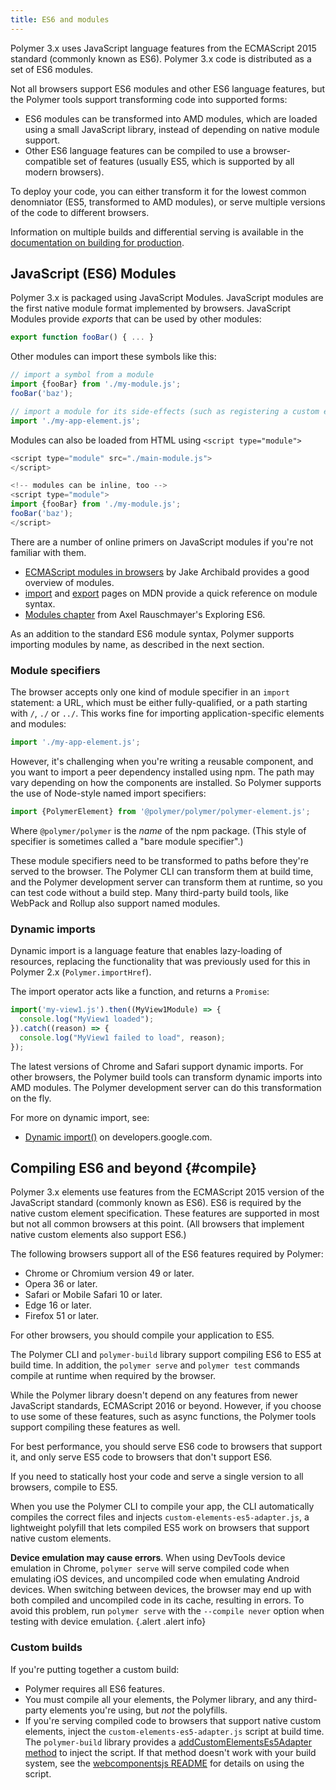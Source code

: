 ```yaml
---
title: ES6 and modules
---
```


<!--toc -->

Polymer 3.x uses JavaScript language features from the ECMAScript 2015 standard 
(commonly known as ES6). Polymer 3.x code is distributed as a set of ES6 modules.

Not all browsers support ES6 modules and other ES6 language features, but the Polymer
tools support transforming code into supported forms:

*   ES6 modules can be transformed into AMD modules, which are loaded using a small 
    JavaScript library, instead of depending on native module support. 
*   Other ES6 language features can be compiled to use a browser-compatible set of
    features (usually ES5, which is supported by all modern browsers). 

To deploy your code, you can either transform it for the lowest common denomniator (ES5,
transformed to AMD modules), or serve multiple versions of the code to different browsers.

Information on multiple builds and differential serving is available in the
[documentation on building for production](/{{{polymer_version_dir}}}/docs/apps/build-for-production).

## JavaScript (ES6) Modules

Polymer 3.x is packaged using JavaScript Modules. JavaScript modules are the first native module
format implemented by browsers. JavaScript Modules provide _exports_ that can be used by other modules:

```js
export function fooBar() { ... }
```

Other modules can import these symbols like this:

```js
// import a symbol from a module
import {fooBar} from './my-module.js';
fooBar('baz');

// import a module for its side-effects (such as registering a custom element)
import './my-app-element.js';
```
Modules can also be loaded from HTML using `<script type="module">`

```js
<script type="module" src="./main-module.js">
</script>

<!-- modules can be inline, too -->
<script type="module">
import {fooBar} from './my-module.js';
fooBar('baz');
</script>
```

There are a number of online primers on JavaScript modules if you're not familiar with them. 

*   [ECMAScript modules in browsers](https://jakearchibald.com/2017/es-modules-in-browsers/) by Jake Archibald provides a
    good overview of modules.
*   [import](https://developer.mozilla.org/en-US/docs/Web/JavaScript/Reference/Statements/import) and 
    [export](https://developer.mozilla.org/en-US/docs/Web/JavaScript/Reference/Statements/export) pages on MDN 
    provide a quick reference on module syntax.
*   [Modules chapter](http://exploringjs.com/es6/ch_modules.html) from Axel Rauschmayer's Exploring ES6.

As an addition to the standard ES6 module syntax, Polymer supports importing modules by name, as described
in the next section.

### Module specifiers

The browser accepts only one kind of module specifier in an `import` statement: a URL, which must
be either fully-qualified, or a path starting with `/`, `./` or `../`. This works fine for importing 
application-specific elements and modules:

```js
import './my-app-element.js';
```

However, it's challenging when you're writing a reusable component, and you want to import a peer dependency 
installed using npm. The path may vary depending on how the components are installed. So Polymer supports 
the use of Node-style named import specifiers:

```js
import {PolymerElement} from '@polymer/polymer/polymer-element.js';
```

Where `@polymer/polymer` is the _name_ of the npm package. (This style of specifier is sometimes called a 
"bare module specifier".)

These module specifiers need to be transformed to paths before they're served to the browser. The Polymer CLI can transform 
them at build time, and the Polymer development server can transform them at runtime, so you can test code without a build step.
Many third-party build tools, like WebPack and Rollup also support named modules.

### Dynamic imports

Dynamic import is a language feature that enables lazy-loading of resources, replacing the functionality 
that was previously used for this in Polymer 2.x (`Polymer.importHref`). 

The import operator acts like a function, and returns a `Promise`:

```js
import('my-view1.js').then((MyView1Module) => {
  console.log("MyView1 loaded");
}).catch((reason) => {
  console.log("MyView1 failed to load", reason);
});
```

The latest versions of Chrome and Safari support dynamic imports. For other browsers, the Polymer build tools can transform
dynamic imports into AMD modules. The Polymer development server can do this transformation on the fly.

For more on dynamic import, see:

*   [Dynamic import()](https://developers.google.com/web/updates/2017/11/dynamic-import) on developers.google.com.


## Compiling ES6 and beyond {#compile}

Polymer 3.x elements use features from the ECMAScript 2015 version 
of the JavaScript standard (commonly known as ES6). ES6 is required by the native
custom element specification. These features are supported in most but not all common browsers 
at this point. (All browsers that implement native custom elements also support ES6.)

The following browsers support all of the ES6 features required by Polymer:

-   Chrome or Chromium version 49 or later.
-   Opera 36 or later.
-   Safari or Mobile Safari 10 or later.
-   Edge 16 or later.
-   Firefox 51 or later.

For other browsers, you should compile your application to ES5. 

The Polymer CLI and `polymer-build` library support compiling ES6 to ES5 at build time. In
addition, the `polymer serve` and `polymer test` commands compile at runtime when required by the
browser. 

While the Polymer library doesn't depend on any features from newer JavaScript standards, 
ECMAScript 2016 or beyond. However, if you choose to use some of these features, such as 
async functions, the Polymer tools support compiling these features as well.

For best performance, you should serve ES6 code to browsers that support it, and only serve ES5
code to browsers that don't support ES6. 

If you need to statically host your code and serve a single version to all browsers, compile
to ES5.

When you use the Polymer CLI to compile your app, the CLI automatically compiles the correct files
and injects `custom-elements-es5-adapter.js`, a  lightweight polyfill that lets compiled ES5 work
on browsers that support native custom elements.

**Device emulation may cause errors**. When using DevTools device emulation in Chrome,
`polymer serve` will serve compiled code when emulating iOS devices, and uncompiled code when
emulating Android devices. When switching between devices, the browser may end up with both
compiled and uncompiled code in its cache, resulting in errors. To avoid this problem, run
`polymer serve` with the `--compile never` option when testing with device emulation.
{.alert .alert info}

### Custom builds

If you're putting together a custom build:

-   Polymer requires all ES6 features.
-   You must compile all your elements, the Polymer library, and any third-party elements you're
    using, but _not_ the polyfills.
-   If you're serving compiled code to browsers that support native custom elements, inject the
    `custom-elements-es5-adapter.js` script at build time. The `polymer-build` library provides a
    [addCustomElementsEs5Adapter method](https://github.com/Polymer/polymer-build#custom-elements-es5-adapter)
    to inject the script. If that method doesn't work with your build system, see the
    [webcomponentsjs README](https://github.com/webcomponents/webcomponentsjs#custom-elements-es5-adapterjs)
    for details on using the script.



